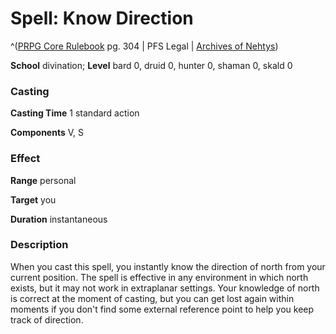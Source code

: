 # Spell: Know Direction

^([PRPG Core Rulebook][ss-know-direction] pg. 304 | PFS Legal | [Archives of Nehtys][sn-know-direction])

**School** divination; **Level** bard 0, druid 0, hunter 0, shaman 0, skald 0

### Casting

**Casting Time** 1 standard action  

**Components** V, S

### Effect

**Range** personal  

**Target** you  

**Duration** instantaneous

### Description

When you cast this spell, you instantly know the direction of north from your current position. The spell is effective in any environment in which north exists, but it may not work in extraplanar settings. Your knowledge of north is correct at the moment of casting, but you can get lost again within moments if you don't find some external reference point to help you keep track of direction.

[ss-know-direction]: http://paizo.com/pathfinderRPG/v57
[sn-know-direction]: http://www.archivesofnethys.com/SpellDisplay.aspx?ItemName=Know%20Direction